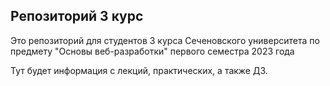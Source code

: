 ## Репозиторий 3 курс

Это репозиторий для студентов 3 курса Сеченовского университета по предмету "Основы веб-разработки" первого семестра 2023 года

Тут будет информация с лекций, практических, а также ДЗ.
